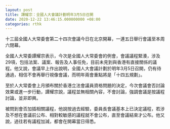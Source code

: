 ```yaml
---
layout: post
title: 譚耀宗：全國人大會議計劃明年3月5日召開
date: 2020-12-22 13:46:15.000000000 +08:00
categories: rthk
---
```


十三屆全國人大常委會第二十四次會議今日在北京開幕，一連五日舉行會議至本周六閉幕。

全國人大常委譚耀宗表示，今次是全國人大常委會的例會，會議議程緊湊，涉及29項，包括法案、議案、報告及人事任免，目前未見到與香港有直接關係的議程。他又說，會議早上作出說明，全國人大會議計劃於明年3月5日召開，仍有待通過，相信不會再舉行視像會議，而明年兩會重點將是「十四五規劃」。

至於人大常委會上月頒布關於香港立法會議員資格問題的決定，今次會議會否討論效果或進一步行動，譚耀宗說，議程並無相關內容，不會討論，強調會議是按議程討論，並非即興。

被問到會否加插相關議程，他說按過去經驗，委員長會議基本上已決定議程，若涉及不想在會議前公布、相對較敏感的議程就不會公布，直至會議結束才公布。他又說，過往若有議程加減，都會在開幕當日得悉。
